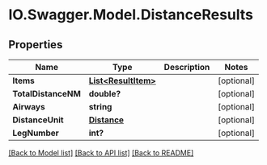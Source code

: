 # IO.Swagger.Model.DistanceResults
## Properties

Name | Type | Description | Notes
------------ | ------------- | ------------- | -------------
**Items** | [**List&lt;ResultItem&gt;**](ResultItem.md) |  | [optional] 
**TotalDistanceNM** | **double?** |  | [optional] 
**Airways** | **string** |  | [optional] 
**DistanceUnit** | [**Distance**](Distance.md) |  | [optional] 
**LegNumber** | **int?** |  | [optional] 

[[Back to Model list]](../README.md#documentation-for-models) [[Back to API list]](../README.md#documentation-for-api-endpoints) [[Back to README]](../README.md)

